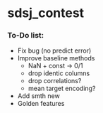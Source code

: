 # sdsj_contest

### To-Do list:
* Fix bug (no predict error)
* Improve baseline methods
  * NaN + const -> 0/1
  * drop identic columns
  * drop correlations? 
  * mean target encoding?  
* Add smth new
* Golden features
